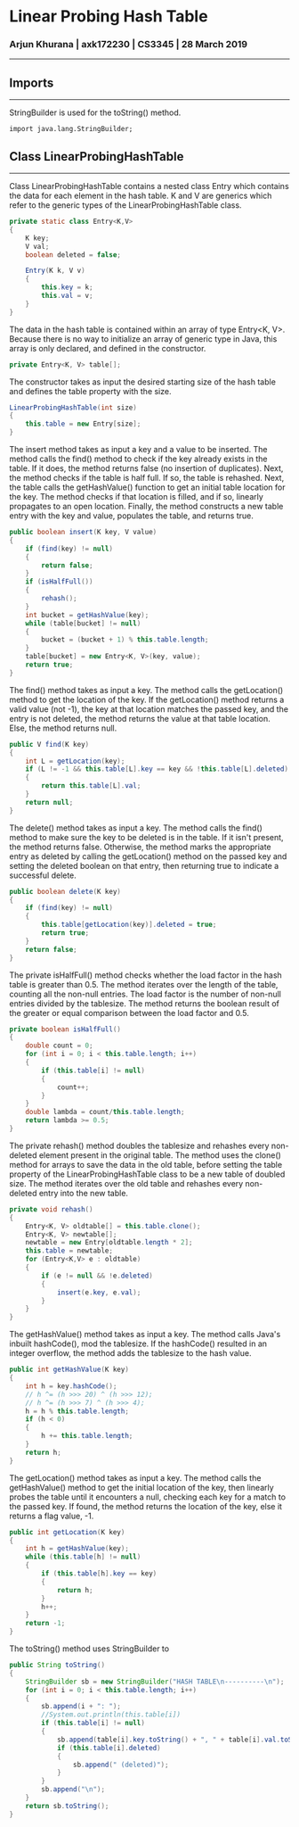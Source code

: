 # Linear Probing Hash Table
### Arjun Khurana | axk172230 | CS3345 | 28 March 2019
---
## Imports
---
StringBuilder is used for the toString() method.

```
import java.lang.StringBuilder;
```
## Class LinearProbingHashTable
---
Class LinearProbingHashTable contains a nested class Entry
which contains the data for each element in the hash table.
K and V are generics which refer to the generic types of the LinearProbingHashTable class.
```java
private static class Entry<K,V>
{
    K key;
    V val;
    boolean deleted = false;

    Entry(K k, V v)
    {
        this.key = k;
        this.val = v;
    }
}
```
The data in the hash table is contained within an array of type Entry<K, V>. Because there is no way to initialize an array of generic type in Java, this array is only declared, and defined in the constructor.
```java
private Entry<K, V> table[];
```
The constructor takes as input the desired starting size of the hash table and defines the table property with the size.
```java
LinearProbingHashTable(int size)
{
    this.table = new Entry[size];
}
```
The insert method takes as input a key and a value to be inserted. The method calls the find() method to check if the key already exists in the table. If it does, the method returns false (no insertion of duplicates). Next, the method checks if the table is half full. If so, the table is rehashed. Next, the table calls the getHashValue() function to get an initial table location for the key. The method checks if that location is filled, and if so, linearly propagates to an open location. Finally, the method constructs a new table entry with the key and value, populates the table, and returns true.
```java
public boolean insert(K key, V value)
{
    if (find(key) != null)
    {
        return false;
    }
    if (isHalfFull())
    {
        rehash();
    }
    int bucket = getHashValue(key);
    while (table[bucket] != null)
    {
        bucket = (bucket + 1) % this.table.length;
    }
    table[bucket] = new Entry<K, V>(key, value);
    return true;
}
```
The find() method takes as input a key. The method calls the getLocation() method to get the location of the key. If the getLocation() method returns a valid value (not -1), the key at that location matches the passed key, and the entry is not deleted, the method returns the value at that table location. Else, the method returns null. 
```java
public V find(K key)
{
    int L = getLocation(key);
    if (L != -1 && this.table[L].key == key && !this.table[L].deleted)
    {
        return this.table[L].val;
    }
    return null;
}
```
The delete() method takes as input a key. The method calls the find() method to make sure the key to be deleted is in the table. If it isn't present, the method returns false. Otherwise, the method marks the appropriate entry as deleted by calling the getLocation() method on the passed key and setting the deleted boolean on that entry, then returning true to indicate a successful delete.
```java
public boolean delete(K key)
{
    if (find(key) != null)
    {
        this.table[getLocation(key)].deleted = true;
        return true;
    }
    return false;
}
```
The private isHalfFull() method checks whether the load factor in the hash table is greater than 0.5. The method iterates over the length of the table, counting all the non-null entries. The load factor is the number of non-null entries divided by the tablesize. The method returns the boolean result of the greater or equal comparison between the load factor and 0.5.  
```java
private boolean isHalfFull()
{
    double count = 0;
    for (int i = 0; i < this.table.length; i++)
    {
        if (this.table[i] != null)
        {
            count++;
        }
    }
    double lambda = count/this.table.length;
    return lambda >= 0.5;
}
```
The private rehash() method doubles the tablesize and rehashes every non-deleted element present in the original table. The method uses the clone() method for arrays to save the data in the old table, before setting the table property of the LinearProbingHashTable class to be a new table of doubled size. The method iterates over the old table and rehashes every non-deleted entry into the new table.
```java
private void rehash()
{
    Entry<K, V> oldtable[] = this.table.clone();
    Entry<K, V> newtable[];
    newtable = new Entry[oldtable.length * 2];
    this.table = newtable;
    for (Entry<K,V> e : oldtable)
    {
        if (e != null && !e.deleted)
        {
            insert(e.key, e.val);
        }
    }
}
```
The getHashValue() method takes as input a key. The method calls Java's inbuilt hashCode(), mod the tablesize. If the hashCode() resulted in an integer overflow, the method adds the tablesize to the hash value.
```java
public int getHashValue(K key)
{
    int h = key.hashCode();
    // h ^= (h >>> 20) ^ (h >>> 12);
    // h ^= (h >>> 7) ^ (h >>> 4);
    h = h % this.table.length;
    if (h < 0)
    {
        h += this.table.length;
    }
    return h;
}
```
The getLocation() method takes as input a key. The method calls the getHashValue() method to get the initial location of the key, then linearly probes the table until it encounters a null, checking each key for a match to the passed key. If found, the method returns the location of the key, else it returns a flag value, -1.
```java
public int getLocation(K key)
{
    int h = getHashValue(key);
    while (this.table[h] != null)
    {
        if (this.table[h].key == key)
        {
            return h;
        }
        h++;
    }
    return -1;
}
```
The toString() method uses StringBuilder to 
```java
public String toString()
{
    StringBuilder sb = new StringBuilder("HASH TABLE\n----------\n");
    for (int i = 0; i < this.table.length; i++)
    {
        sb.append(i + ": ");
        //System.out.println(this.table[i])
        if (this.table[i] != null)
        {
            sb.append(table[i].key.toString() + ", " + table[i].val.toString());
            if (this.table[i].deleted)
            {
                sb.append(" (deleted)");
            }
        }
        sb.append("\n");
    }
    return sb.toString();
}
```